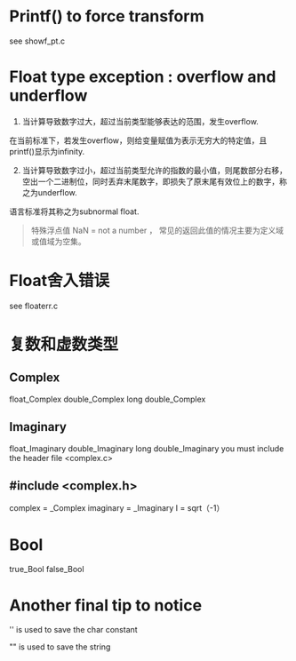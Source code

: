 # Printf() to force transform

see showf_pt.c

# Float type exception :  overflow and underflow

1. 当计算导致数字过大，超过当前类型能够表达的范围，发生overflow.

在当前标准下，若发生overflow，则给变量赋值为表示无穷大的特定值，且printf()显示为infinity.

2. 当计算导致数字过小，超过当前类型允许的指数的最小值，则尾数部分右移，空出一个二进制位，同时丢弃末尾数字，即损失了原末尾有效位上的数字，称之为underflow.

语言标准将其称之为subnormal float.

> 特殊浮点值 NaN  = not a number ， 常见的返回此值的情况主要为定义域或值域为空集。

# Float舍入错误

see floaterr.c

# 复数和虚数类型
## Complex

float_Complex double_Complex  long double_Complex

## Imaginary

float_Imaginary double_Imaginary long double_Imaginary
you must include the header file <complex.c>

## #include <complex.h>

complex = _Complex
imaginary = _Imaginary
I = sqrt（-1）

# Bool

true_Bool
false_Bool

# Another final tip to notice

'' is used to save the char constant

"" is used to save the string